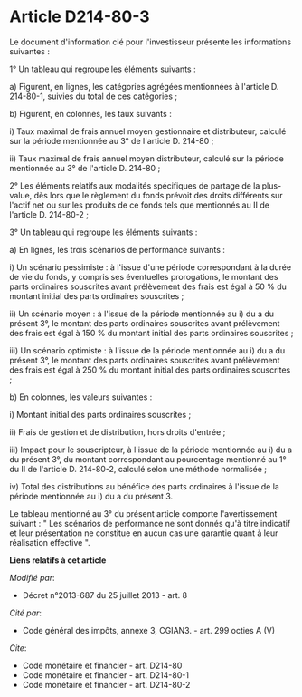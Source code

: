 # Article D214-80-3

Le document d'information clé pour l'investisseur présente les informations suivantes : 

1° Un tableau qui regroupe les éléments suivants : 

a) Figurent, en lignes, les catégories agrégées mentionnées à l'article D. 214-80-1, suivies du total de ces catégories ; 

b) Figurent, en colonnes, les taux suivants : 

i) Taux maximal de frais annuel moyen gestionnaire et distributeur, calculé sur la période mentionnée au 3° de l'article D.
214-80 ; 

ii) Taux maximal de frais annuel moyen distributeur, calculé sur la période mentionnée au 3° de l'article D. 214-80 ; 

2° Les éléments relatifs aux modalités spécifiques de partage de la plus-value, dès lors que le règlement du fonds prévoit
des droits différents sur l'actif net ou sur les produits de ce fonds tels que mentionnés au II de l'article D. 214-80-2 ; 

3° Un tableau qui regroupe les éléments suivants : 

a) En lignes, les trois scénarios de performance suivants : 

i) Un scénario pessimiste : à l'issue d'une période correspondant à la durée de vie du fonds, y compris ses éventuelles
prorogations, le montant des parts ordinaires souscrites avant prélèvement des frais est égal à 50 % du montant initial des
parts ordinaires souscrites ; 

ii) Un scénario moyen : à l'issue de la période mentionnée au i) du a du présent 3°, le montant des parts ordinaires
souscrites avant prélèvement des frais est égal à 150 % du montant initial des parts ordinaires souscrites ; 

iii) Un scénario optimiste : à l'issue de la période mentionnée au i) du a du présent 3°, le montant des parts ordinaires
souscrites avant prélèvement des frais est égal à 250 % du montant initial des parts ordinaires souscrites ; 

b) En colonnes, les valeurs suivantes : 

i) Montant initial des parts ordinaires souscrites ; 

ii) Frais de gestion et de distribution, hors droits d'entrée ; 

iii) Impact pour le souscripteur, à l'issue de la période mentionnée au i) du a du présent 3°, du montant correspondant au
pourcentage mentionné au 1° du II de l'article D. 214-80-2, calculé selon une méthode normalisée ; 

iv) Total des distributions au bénéfice des parts ordinaires à l'issue de la période mentionnée au i) du a du présent 3. 

Le tableau mentionné au 3° du présent article comporte l'avertissement suivant : " Les scénarios de performance ne sont
donnés qu'à titre indicatif et leur présentation ne constitue en aucun cas une garantie quant à leur réalisation effective ".

**Liens relatifs à cet article**

_Modifié par_:

  - Décret n°2013-687 du 25 juillet 2013 - art. 8

_Cité par_:

  - Code général des impôts, annexe 3, CGIAN3. - art. 299 octies A (V)

_Cite_:

  - Code monétaire et financier - art. D214-80
  - Code monétaire et financier - art. D214-80-1
  - Code monétaire et financier - art. D214-80-2

